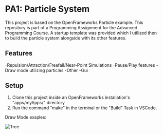 # PA1: Particle System
This project is based on the OpenFrameworks Particle example.
 This repository is part of a Programming Assignment for the Advanced Programming Course. A startup template was provided which I utilized then to build the particle system alongside with its other features.
 
## Features
-Repulsion/Attraction/Freefall/Near-Point Simulations
-Pause/Play features
-Draw mode utilizing particles
-Other
-Gui

## Setup
1. Clone this project inside an OpenFrameworks installation's "apps/myApps/" directory
2. Run the command "make" in the terminal or the "Build" Task in VSCode.

Draw Mode exaples:

![Tree](https://user-images.githubusercontent.com/41030899/149418353-dd2c1f25-deb9-4961-9c18-a225073a66ba.png)
